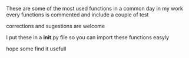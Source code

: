 These are some of the most used functions in a common day in my work
every functions is commented and include a couple of test

corrections and sugestions are welcome

I put these in a __init__.py file so you can import these functions easyly

hope some find it usefull
